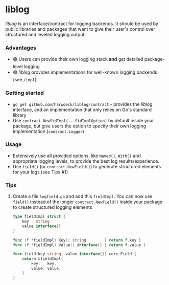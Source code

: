 # liblog

*liblog* is an interface/contract for logging backends. It should be used by public libraries and packages that want to give their user's control over structured and leveled logging output.

### Advantages

- 🟢 Users can provide their own logging stack __**and**__ get detailed package-level logging
- 🟢 *liblog* provides implementations for well-known logging backends (see `/impl`)

### Getting started

- `go get github.com/harwoeck/liblog/contract` - provides the *liblog* interface, and an implementation that only relies on Go's standard library
- Use `contract.NewStdImpl(...StdImplOption)` by default inside your package, but give users the option to specify their own logging implementation (`contract.Logger`)

### Usage

- Extensively use all provided options, like `Named()`, `With()` and appropriate logging levels, to provide the best log results/experience.
- Use `field()` (or `contract.NewField()`) to generate structured elements for your logs (see Tips #1)

### Tips

1. Create a file `logfield.go` and add this `fieldImpl`. You can now use `field()` instead of the longer `contract.NewField()` inside your package to create structured logging elements
    ```go
    type fieldImpl struct {
        key   string
        value interface{}
    }
    
    func (f *fieldImpl) Key() string        { return f.key }
    func (f *fieldImpl) Value() interface{} { return f.value }
    
    func field(key string, value interface{}) core.Field {
        return &fieldImpl{
            key:   key,
            value: value,
        }
    }
    ```
